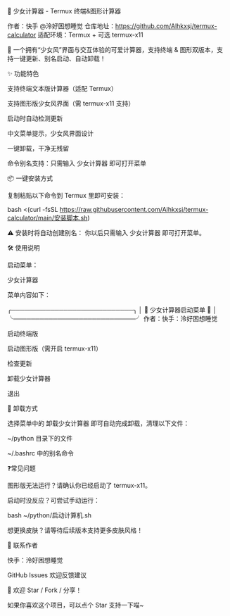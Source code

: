 🌸 少女计算器 - Termux 终端&图形计算器

作者：快手 @泠好困想睡觉
仓库地址：https://github.com/Alhkxsj/termux-calculator
适配环境：Termux + 可选 termux-x11

🌸 一个拥有“少女风”界面与交互体验的可爱计算器，支持终端 & 图形双版本，支持一键更新、别名启动、自动卸载！

✨ 功能特色

支持终端文本版计算器（适配 Termux）

支持图形版少女风界面（需 termux-x11 支持）

启动时自动检测更新

中文菜单提示，少女风界面设计

一键卸载，干净无残留

命令别名支持：只需输入 少女计算器 即可打开菜单

📦 一键安装方式

复制粘贴以下命令到 Termux 里即可安装：

bash <(curl -fsSL https://raw.githubusercontent.com/Alhkxsj/termux-calculator/main/安装脚本.sh)

⚠️ 安装时将自动创建别名：
你以后只需输入 少女计算器 即可打开菜单。

🛠 使用说明

启动菜单：

少女计算器

菜单内容如下：

╭────────────────────────────╮
│ 🌸 少女计算器启动菜单 🌸 │
╰────────────────────────────╯
作者：快手：泠好困想睡觉

启动终端版

启动图形版（需开启 termux-x11）

检查更新

卸载少女计算器

退出

🔧 卸载方式

选择菜单中的 卸载少女计算器 即可自动完成卸载，清理以下文件：

~/python 目录下的文件

~/.bashrc 中的别名命令

❓常见问题

图形版无法运行？请确认你已经启动了 termux-x11。

启动时没反应？可尝试手动运行：

bash ~/python/启动计算机.sh

想更换皮肤？请等待后续版本支持更多皮肤风格！

📮 联系作者

快手：泠好困想睡觉

GitHub Issues 欢迎反馈建议

💖 欢迎 Star / Fork / 分享！

如果你喜欢这个项目，可以点个 Star 支持一下喵~
